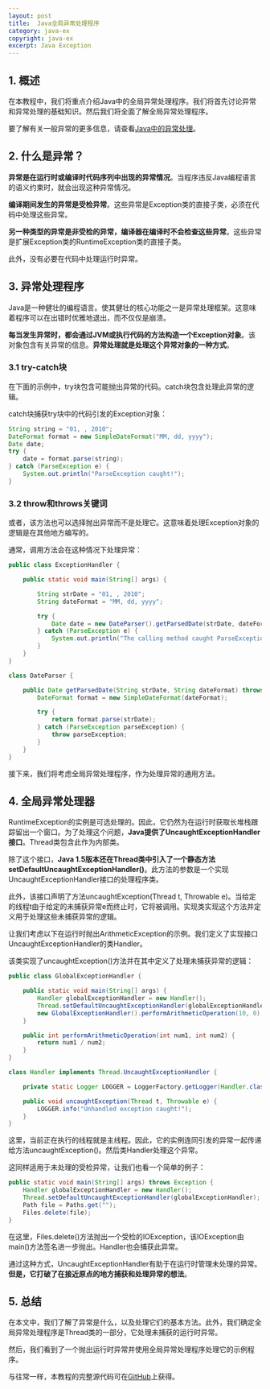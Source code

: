 ```yaml
---
layout: post
title:  Java全局异常处理程序
category: java-ex
copyright: java-ex
excerpt: Java Exception
---
```


## 1. 概述

在本教程中，我们将重点介绍Java中的全局异常处理程序。我们将首先讨论异常和异常处理的基础知识。然后我们将全面了解全局异常处理程序。

要了解有关一般异常的更多信息，请查看[Java中的异常处理](https://www.baeldung.com/java-exceptions)。

## 2. 什么是异常？

**异常是在运行时或编译时代码序列中出现的异常情况**。当程序违反Java编程语言的语义约束时，就会出现这种异常情况。

**编译期间发生的异常是受检异常**。这些异常是Exception类的直接子类，必须在代码中处理这些异常。

**另一种类型的异常是非受检的异常，编译器在编译时不会检查这些异常**。这些异常是扩展Exception类的RuntimeException类的直接子类。

此外，没有必要在代码中处理运行时异常。

## 3. 异常处理程序

Java是一种健壮的编程语言。使其健壮的核心功能之一是异常处理框架。这意味着程序可以在出错时优雅地退出，而不仅仅是崩溃。

**每当发生异常时，都会通过JVM或执行代码的方法构造一个Exception对象**。该对象包含有关异常的信息。**异常处理就是处理这个异常对象的一种方式**。

### 3.1 try-catch块

在下面的示例中，try块包含可能抛出异常的代码。catch块包含处理此异常的逻辑。

catch块捕获try块中的代码引发的Exception对象：

```java
String string = "01, , 2010";
DateFormat format = new SimpleDateFormat("MM, dd, yyyy");
Date date;
try {
    date = format.parse(string);
} catch (ParseException e) {
    System.out.println("ParseException caught!");
}
```

### 3.2 throw和throws关键词

或者，该方法也可以选择抛出异常而不是处理它。这意味着处理Exception对象的逻辑是在其他地方编写的。

通常，调用方法会在这种情况下处理异常：

```java
public class ExceptionHandler {

    public static void main(String[] args) {

        String strDate = "01, , 2010";
        String dateFormat = "MM, dd, yyyy";

        try {
            Date date = new DateParser().getParsedDate(strDate, dateFormat);
        } catch (ParseException e) {
            System.out.println("The calling method caught ParseException!");
        }
    }
}

class DateParser {

    public Date getParsedDate(String strDate, String dateFormat) throws ParseException {
        DateFormat format = new SimpleDateFormat(dateFormat);

        try {
            return format.parse(strDate);
        } catch (ParseException parseException) {
            throw parseException;
        }
    }
}
```

接下来，我们将考虑全局异常处理程序，作为处理异常的通用方法。

## 4. 全局异常处理器

RuntimeException的实例是可选处理的。因此，它仍然为在运行时获取长堆栈跟踪留出一个窗口。为了处理这个问题，**Java提供了UncaughtExceptionHandler接口**。Thread类包含此作为内部类。

除了这个接口，**Java 1.5版本还在Thread类中引入了一个静态方法setDefaultUncaughtExceptionHandler()**。此方法的参数是一个实现UncaughtExceptionHandler接口的处理程序类。

此外，该接口声明了方法uncaughtException(Thread t, Throwable e)。当给定的线程t由于给定的未捕获异常e而终止时，它将被调用。实现类实现这个方法并定义用于处理这些未捕获异常的逻辑。

让我们考虑以下在运行时抛出ArithmeticException的示例。我们定义了实现接口UncaughtExceptionHandler的类Handler。

该类实现了uncaughtException()方法并在其中定义了处理未捕获异常的逻辑：

```java
public class GlobalExceptionHandler {

    public static void main(String[] args) {
        Handler globalExceptionHandler = new Handler();
        Thread.setDefaultUncaughtExceptionHandler(globalExceptionHandler);
        new GlobalExceptionHandler().performArithmeticOperation(10, 0);
    }

    public int performArithmeticOperation(int num1, int num2) {
        return num1 / num2;
    }
}

class Handler implements Thread.UncaughtExceptionHandler {

    private static Logger LOGGER = LoggerFactory.getLogger(Handler.class);

    public void uncaughtException(Thread t, Throwable e) {
        LOGGER.info("Unhandled exception caught!");
    }
}
```

这里，当前正在执行的线程就是主线程。因此，它的实例连同引发的异常一起传递给方法uncaughtException()。然后类Handler处理这个异常。

这同样适用于未处理的受检异常，让我们也看一个简单的例子：

```java
public static void main(String[] args) throws Exception {
    Handler globalExceptionHandler = new Handler();
    Thread.setDefaultUncaughtExceptionHandler(globalExceptionHandler);
    Path file = Paths.get("");
    Files.delete(file);
}
```

在这里，Files.delete()方法抛出一个受检的IOException，该IOException由main()方法签名进一步抛出。Handler也会捕获此异常。

通过这种方式，UncaughtExceptionHandler有助于在运行时管理未处理的异常。**但是，它打破了在接近原点的地方捕获和处理异常的想法**。

## 5. 总结

在本文中，我们了解了异常是什么，以及处理它们的基本方法。此外，我们确定全局异常处理程序是Thread类的一部分，它处理未捕获的运行时异常。

然后，我们看到了一个抛出运行时异常并使用全局异常处理程序处理它的示例程序。

与往常一样，本教程的完整源代码可在[GitHub](https://github.com/tuyucheng7/taketoday-tutorial4j/tree/master/java-core-modules/java-exceptions-2)上获得。